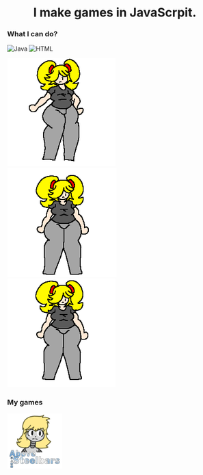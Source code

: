 <h1 align="center">I make games in JavaScrpit.</h1>

### What I can do?
![Java](https://img.shields.io/badge/JavaScript-519667?style=for-the-badge&logo=javascript&logoColor=black)
![HTML](https://camo.githubusercontent.com/d63d473e728e20a286d22bb2226a7bf45a2b9ac6c72c59c0e61e9730bfe4168c/68747470733a2f2f696d672e736869656c64732e696f2f62616467652f48544d4c352d4533344632363f7374796c653d666f722d7468652d6261646765266c6f676f3d68746d6c35266c6f676f436f6c6f723d7768697465)

![Sammy1](https://github.com/MirrorMiru/imagehost/blob/main/ezgif.com-gif-maker%20(65).gif?raw=true)
![Sammy2](https://github.com/MirrorMiru/imagehost/blob/main/ezgif.com-gif-maker%20(66).gif?raw=true)
![Sammy3](https://github.com/MirrorMiru/imagehost/blob/main/ezgif.com-gif-maker%20(67).gif?raw=true)

### My games
[![AboveSteelBars](https://github.com/MirrorMiru/MIRU/blob/main/Untitled104_20210918214939_10.png)](https://mirrormiru.github.io/ASB4/)

